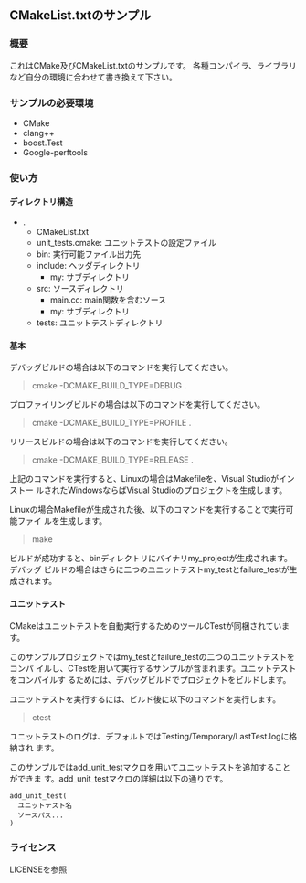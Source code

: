 ## CMakeList.txtのサンプル
### 概要
これはCMake及びCMakeList.txtのサンプルです。
各種コンパイラ、ライブラリなど自分の環境に合わせて書き換えて下さい。


### サンプルの必要環境
- CMake
- clang++
- boost.Test
- Google-perftools


### 使い方
#### ディレクトリ構造
- .
  - CMakeList.txt
  - unit_tests.cmake: ユニットテストの設定ファイル
  - bin: 実行可能ファイル出力先
  - include: ヘッダディレクトリ
    - my: サブディレクトリ
  - src: ソースディレクトリ
    - main.cc: main関数を含むソース
    - my: サブディレクトリ
  - tests: ユニットテストディレクトリ

#### 基本
デバッグビルドの場合は以下のコマンドを実行してください。
> cmake -DCMAKE_BUILD_TYPE=DEBUG .

プロファイリングビルドの場合は以下のコマンドを実行してください。
> cmake -DCMAKE_BUILD_TYPE=PROFILE .

リリースビルドの場合は以下のコマンドを実行してください。
> cmake -DCMAKE_BUILD_TYPE=RELEASE .

上記のコマンドを実行すると、Linuxの場合はMakefileを、Visual Studioがインストー
ルされたWindowsならばVisual Studioのプロジェクトを生成します。

Linuxの場合Makefileが生成された後、以下のコマンドを実行することで実行可能ファイ
ルを生成します。
> make

ビルドが成功すると、binディレクトリにバイナリmy_projectが生成されます。デバッグ
ビルドの場合はさらに二つのユニットテストmy_testとfailure_testが生成されます。

#### ユニットテスト
CMakeはユニットテストを自動実行するためのツールCTestが同梱されています。

このサンプルプロジェクトではmy_testとfailure_testの二つのユニットテストをコンパ
イルし、CTestを用いて実行するサンプルが含まれます。ユニットテストをコンパイルす
るためには、デバッグビルドでプロジェクトをビルドします。

ユニットテストを実行するには、ビルド後に以下のコマンドを実行します。
> ctest 

ユニットテストのログは、デフォルトではTesting/Temporary/LastTest.logに格納され
ます。

このサンプルではadd_unit_testマクロを用いてユニットテストを追加することができま
す。add_unit_testマクロの詳細は以下の通りです。
```
add_unit_test(
  ユニットテスト名
  ソースパス...
)
```


### ライセンス
LICENSEを参照
